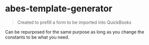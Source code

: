 # abes-template-generator
> Created to prefill a form to be imported into QuickBooks

Can be repurposed for the same purpose as long as you change the constants to be what you need.
